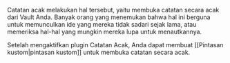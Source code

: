 Catatan acak melakukan hal tersebut, yaitu membuka catatan secara acak dari Vault Anda. Banyak orang yang menemukan bahwa hal ini berguna untuk memunculkan ide yang mereka tidak sadari sejak lama, atau memeriksa hal-hal yang mungkin mereka lupa untuk menautkannya.

Setelah mengaktifkan plugin Catatan Acak, Anda dapat membuat [[Pintasan kustom|pintasan kustom]] untuk membuka catatan secara acak.

